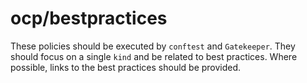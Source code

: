 # ocp/bestpractices
These policies should be executed by `conftest` and `Gatekeeper`. They should focus on a single `kind` and be related to
best practices. Where possible, links to the best practices should be provided.